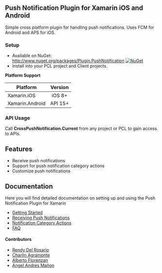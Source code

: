 ## Push Notification Plugin for Xamarin iOS and Android
Simple cross platform plugin for handling push notifications. Uses FCM for Android and APS for iOS.

### Setup
* Available on NuGet: http://www.nuget.org/packages/Plugin.PushNotification [![NuGet](https://img.shields.io/nuget/v/Plugin.PushNotification.svg?label=NuGet)](https://www.nuget.org/packages/Plugin.PushNotification/)
* Install into your PCL project and Client projects.

**Platform Support**

|Platform|Version|
| ------------------- | :------------------: |
|Xamarin.iOS|iOS 8+|
|Xamarin.Android|API 15+|

### API Usage

Call **CrossPushNotification.Current** from any project or PCL to gain access to APIs.

## Features

- Receive push notifications
- Support for push notification category actions
- Customize push notifications


## Documentation

Here you will find detailed documentation on setting up and using the Push Notification Plugin for Xamarin

* [Getting Started](docs/GettingStarted.md)
* [Receiving Push Notifications](docs/ReceivingNotifications.md)
* [Notification Category Actions](docs/NotificationActions.md)
* [FAQ](docs/FAQ.md)

#### Contributors

* [Rendy Del Rosario](https://github.com/rdelrosario)
* [Charlin Agramonte](https://github.com/char0394)
* [Alberto Florenzan](https://github.com/aflorenzan)
* [Angel Andres Mañon](https://github.com/AngelAndresM)
